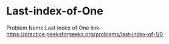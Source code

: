# Last-index-of-One
Problem Name:Last index of One link-https://practice.geeksforgeeks.org/problems/last-index-of-1/0
